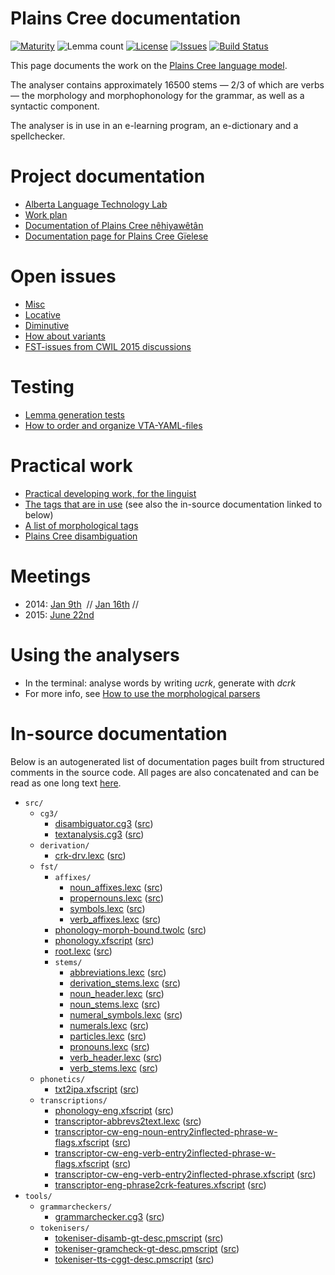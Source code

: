 # Plains Cree documentation

[![Maturity](https://img.shields.io/endpoint?url=https%3A%2F%2Fraw.githubusercontent.com%2Fgiellalt%2Flang-crk%2Fgh-pages%2Fmaturity.json)](https://giellalt.github.io/MaturityClassification.html)
![Lemma count](https://img.shields.io/endpoint?url=https%3A%2F%2Fraw.githubusercontent.com%2Fgiellalt%2Flang-crk%2Fgh-pages%2Flemmacount.json)
[![License](https://img.shields.io/github/license/giellalt/lang-crk)](https://github.com/giellalt/lang-crk/blob/main/LICENSE)
[![Issues](https://img.shields.io/github/issues/giellalt/lang-crk)](https://github.com/giellalt/lang-crk/issues)
[![Build Status](https://divvun-tc.giellalt.org/api/github/v1/repository/giellalt/lang-crk/main/badge.svg)](https://github.com/giellalt/lang-crk/actions)

This page documents the work on the [Plains Cree language model](http://github.com/giellalt-crk). 

The analyser contains approximately 16500 stems — 2/3 of which are verbs —
the morphology and morphophonology for the grammar, as well
as a syntactic component.

The analyser is in use in an e-learning program, an e-dictionary
and a spellchecker.

# Project documentation

* [Alberta Language Technology Lab](http://altlab.artsrn.ualberta.ca/)
* [Work plan](WorkPlan.md)
* [Documentation of Plains Cree nêhiyawêtân](http://giellatekno.uit.no/ped/crkdoc/oahpa/crk-oahpa.html)
* [Documentation page for Plains Cree Gïelese](http://giellatekno.uit.no/ped/crkdoc/gielese/crk-gielese.html)

# Open issues
* [Misc](Notes.md)
* [Locative](locative.md)
* [Diminutive](diminutive.md)
* [How about variants](variation.md)
* [FST-issues from CWIL 2015 discussions](cwil2015_fst_notes.md)

# Testing
* [Lemma generation tests](LemmaGenerationTests.md)
* [How to order and organize VTA-YAML-files](VTA-YAML.md)

# Practical work
* [Practical developing work, for the linguist](developingwork.md)
* [The tags that are in use](https://github.com/giellalt/lang-crk/blob/main/src/fst/root.lexc) (see also the in-source documentation linked to below)
* [A list of morphological tags](/lang/common/MorphologicalTags.html)
* [Plains Cree disambiguation](PlainsCreeDisambiguation.md)

# Meetings

- 2014: [Jan 9th](meetings/140110.md)  // [Jan 16th](meetings/140116.md) //
- 2015: [June 22nd](meetings/150622.md)

# Using the analysers

* In the terminal: analyse words by writing *ucrk*, generate with *dcrk*
* For more info, see [How to use the morphological parsers](/tools/docu-sme-manual.html)

# In-source documentation

Below is an autogenerated list of documentation pages built from structured comments in the source code. All pages are also concatenated and can be read as one long text [here](crk.md).

* `src/`
    * `cg3/`
        * [disambiguator.cg3](src-cg3-disambiguator.cg3.html) ([src](https://github.com/giellalt/lang-crk/blob/main/src/cg3/disambiguator.cg3))
        * [textanalysis.cg3](src-cg3-textanalysis.cg3.html) ([src](https://github.com/giellalt/lang-crk/blob/main/src/cg3/textanalysis.cg3))
    * `derivation/`
        * [crk-drv.lexc](src-derivation-crk-drv.lexc.html) ([src](https://github.com/giellalt/lang-crk/blob/main/src/derivation/crk-drv.lexc))
    * `fst/`
        * `affixes/`
            * [noun_affixes.lexc](src-fst-affixes-noun_affixes.lexc.html) ([src](https://github.com/giellalt/lang-crk/blob/main/src/fst/affixes/noun_affixes.lexc))
            * [propernouns.lexc](src-fst-affixes-propernouns.lexc.html) ([src](https://github.com/giellalt/lang-crk/blob/main/src/fst/affixes/propernouns.lexc))
            * [symbols.lexc](src-fst-affixes-symbols.lexc.html) ([src](https://github.com/giellalt/lang-crk/blob/main/src/fst/affixes/symbols.lexc))
            * [verb_affixes.lexc](src-fst-affixes-verb_affixes.lexc.html) ([src](https://github.com/giellalt/lang-crk/blob/main/src/fst/affixes/verb_affixes.lexc))
        * [phonology-morph-bound.twolc](src-fst-phonology-morph-bound.twolc.html) ([src](https://github.com/giellalt/lang-crk/blob/main/src/fst/phonology-morph-bound.twolc))
        * [phonology.xfscript](src-fst-phonology.xfscript.html) ([src](https://github.com/giellalt/lang-crk/blob/main/src/fst/phonology.xfscript))
        * [root.lexc](src-fst-root.lexc.html) ([src](https://github.com/giellalt/lang-crk/blob/main/src/fst/root.lexc))
        * `stems/`
            * [abbreviations.lexc](src-fst-stems-abbreviations.lexc.html) ([src](https://github.com/giellalt/lang-crk/blob/main/src/fst/stems/abbreviations.lexc))
            * [derivation_stems.lexc](src-fst-stems-derivation_stems.lexc.html) ([src](https://github.com/giellalt/lang-crk/blob/main/src/fst/stems/derivation_stems.lexc))
            * [noun_header.lexc](src-fst-stems-noun_header.lexc.html) ([src](https://github.com/giellalt/lang-crk/blob/main/src/fst/stems/noun_header.lexc))
            * [noun_stems.lexc](src-fst-stems-noun_stems.lexc.html) ([src](https://github.com/giellalt/lang-crk/blob/main/src/fst/stems/noun_stems.lexc))
            * [numeral_symbols.lexc](src-fst-stems-numeral_symbols.lexc.html) ([src](https://github.com/giellalt/lang-crk/blob/main/src/fst/stems/numeral_symbols.lexc))
            * [numerals.lexc](src-fst-stems-numerals.lexc.html) ([src](https://github.com/giellalt/lang-crk/blob/main/src/fst/stems/numerals.lexc))
            * [particles.lexc](src-fst-stems-particles.lexc.html) ([src](https://github.com/giellalt/lang-crk/blob/main/src/fst/stems/particles.lexc))
            * [pronouns.lexc](src-fst-stems-pronouns.lexc.html) ([src](https://github.com/giellalt/lang-crk/blob/main/src/fst/stems/pronouns.lexc))
            * [verb_header.lexc](src-fst-stems-verb_header.lexc.html) ([src](https://github.com/giellalt/lang-crk/blob/main/src/fst/stems/verb_header.lexc))
            * [verb_stems.lexc](src-fst-stems-verb_stems.lexc.html) ([src](https://github.com/giellalt/lang-crk/blob/main/src/fst/stems/verb_stems.lexc))
    * `phonetics/`
        * [txt2ipa.xfscript](src-phonetics-txt2ipa.xfscript.html) ([src](https://github.com/giellalt/lang-crk/blob/main/src/phonetics/txt2ipa.xfscript))
    * `transcriptions/`
        * [phonology-eng.xfscript](src-transcriptions-phonology-eng.xfscript.html) ([src](https://github.com/giellalt/lang-crk/blob/main/src/transcriptions/phonology-eng.xfscript))
        * [transcriptor-abbrevs2text.lexc](src-transcriptions-transcriptor-abbrevs2text.lexc.html) ([src](https://github.com/giellalt/lang-crk/blob/main/src/transcriptions/transcriptor-abbrevs2text.lexc))
        * [transcriptor-cw-eng-noun-entry2inflected-phrase-w-flags.xfscript](src-transcriptions-transcriptor-cw-eng-noun-entry2inflected-phrase-w-flags.xfscript.html) ([src](https://github.com/giellalt/lang-crk/blob/main/src/transcriptions/transcriptor-cw-eng-noun-entry2inflected-phrase-w-flags.xfscript))
        * [transcriptor-cw-eng-verb-entry2inflected-phrase-w-flags.xfscript](src-transcriptions-transcriptor-cw-eng-verb-entry2inflected-phrase-w-flags.xfscript.html) ([src](https://github.com/giellalt/lang-crk/blob/main/src/transcriptions/transcriptor-cw-eng-verb-entry2inflected-phrase-w-flags.xfscript))
        * [transcriptor-cw-eng-verb-entry2inflected-phrase.xfscript](src-transcriptions-transcriptor-cw-eng-verb-entry2inflected-phrase.xfscript.html) ([src](https://github.com/giellalt/lang-crk/blob/main/src/transcriptions/transcriptor-cw-eng-verb-entry2inflected-phrase.xfscript))
        * [transcriptor-eng-phrase2crk-features.xfscript](src-transcriptions-transcriptor-eng-phrase2crk-features.xfscript.html) ([src](https://github.com/giellalt/lang-crk/blob/main/src/transcriptions/transcriptor-eng-phrase2crk-features.xfscript))
* `tools/`
    * `grammarcheckers/`
        * [grammarchecker.cg3](tools-grammarcheckers-grammarchecker.cg3.html) ([src](https://github.com/giellalt/lang-crk/blob/main/tools/grammarcheckers/grammarchecker.cg3))
    * `tokenisers/`
        * [tokeniser-disamb-gt-desc.pmscript](tools-tokenisers-tokeniser-disamb-gt-desc.pmscript.html) ([src](https://github.com/giellalt/lang-crk/blob/main/tools/tokenisers/tokeniser-disamb-gt-desc.pmscript))
        * [tokeniser-gramcheck-gt-desc.pmscript](tools-tokenisers-tokeniser-gramcheck-gt-desc.pmscript.html) ([src](https://github.com/giellalt/lang-crk/blob/main/tools/tokenisers/tokeniser-gramcheck-gt-desc.pmscript))
        * [tokeniser-tts-cggt-desc.pmscript](tools-tokenisers-tokeniser-tts-cggt-desc.pmscript.html) ([src](https://github.com/giellalt/lang-crk/blob/main/tools/tokenisers/tokeniser-tts-cggt-desc.pmscript))
